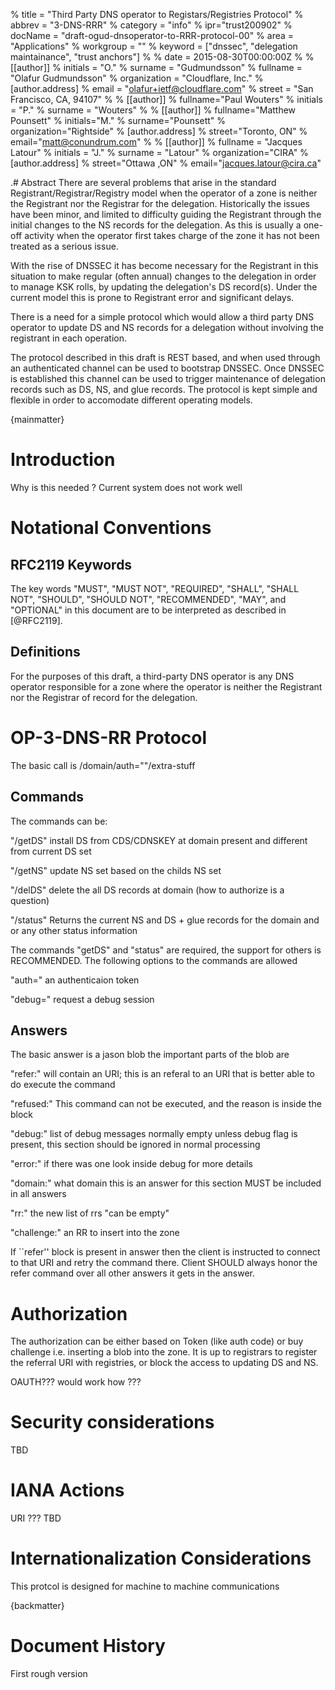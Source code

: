 % title = "Third Party DNS operator to Registars/Registries Protocol" 
% abbrev = "3-DNS-RRR" 
% category = "info"
% ipr="trust200902"
% docName = "draft-ogud-dnsoperator-to-RRR-protocol-00"
% area = "Applications" 
% workgroup = ""
% keyword = ["dnssec", "delegation maintainance", "trust anchors"]
%
% date = 2015-08-30T00:00:00Z
%
% [[author]]
% initials = "O."
% surname = "Gudmundsson"
% fullname = "Olafur Gudmundsson"
% organization = "Cloudflare, Inc."
%  [author.address] 
%  email = "olafur+ietf@cloudflare.com"
%  street = "San Francisco, CA, 94107"
%
% [[author]]
% fullname="Paul Wouters" 
% initials = "P."
% surname = "Wouters"
%
% [[author]]
% fullname="Matthew Pounsett" 
% initials="M."
% surname="Pounsett"
% organization="Rightside"
%   [author.address] 
%   street="Toronto, ON"
%   email="matt@conundrum.com"
%
% [[author]]
% fullname = "Jacques Latour" 
% initials = "J."
% surname = "Latour"
% organization="CIRA"
%   [author.address] 
%   street="Ottawa ,ON" 
%   email="jacques.latour@cira.ca"

.# Abstract
There are several problems that arise in the standard
Registrant/Registrar/Registry model when the operator of a zone is
neither the Registrant nor the Registrar for the delegation.  Historically
the issues have been minor, and limited to difficulty guiding the
Registrant through the initial changes to the NS records for the
delegation.  As this is usually a one-off activity when the operator first
takes charge of the zone it has not been treated as a serious issue.

With the rise of DNSSEC it has become necessary for the Registrant in this
situation to make regular (often annual) changes to the delegation in
order to manage KSK rolls, by updating the delegation's DS record(s).
Under the current model this is prone to Registrant error and significant
delays.

There is a need for a simple protocol which would allow a third party DNS
operator to update DS and NS records for a delegation without involving
the registrant in each operation.

The protocol described in this draft is REST based, and when used through
an authenticated channel can be used to bootstrap DNSSEC.  Once DNSSEC is
established this channel can be used to trigger maintenance of delegation
records such as DS, NS, and glue records.   The protocol is kept simple
and flexible in order to accomodate different operating models.

{mainmatter}

# Introduction
Why is this needed ? Current system does not work well

# Notational Conventions

## RFC2119 Keywords
The key words "MUST", "MUST NOT", "REQUIRED", "SHALL",
"SHALL NOT", "SHOULD", "SHOULD NOT", "RECOMMENDED", "MAY", and
"OPTIONAL" in this document are to be interpreted as described
in [@RFC2119].

    
## Definitions
For the purposes of this draft, a third-party DNS operator is any
DNS operator responsible for a zone where the operator is neither
the Registrant nor the Registrar of record for the delegation.

# OP-3-DNS-RR Protocol
The basic call is 
      <SERVER><cmd>/domain/auth=""/extra-stuff 

## Commands 
The commands can be:

  "/getDS"  install DS from CDS/CDNSKEY at domain present and different from current DS set

  "/getNS"  update NS set based on the childs NS set 

  "/delDS"  delete the all DS records at domain (how to authorize is a question)

  "/status"  Returns the current NS and DS + glue records for the domain and or any other status information

The commands "getDS" and "status" are required, the support for others is
RECOMMENDED. The following options to the commands are allowed

   "auth="   an authenticaion token

   "debug="  request a debug session
  

## Answers
The basic answer is a jason blob the important parts of the blob are 

   "refer:"  will contain an URI; this is an referal to an URI that is better able to do execute the command

   "refused:"  This command can not be executed, and the reason is inside the block

   "debug:"  list of debug messages normally empty unless debug flag is 
present, this section should be ignored in normal processing

   "error:"  if there was one look inside debug for more details

   "domain:" what domain this is an answer for this section MUST be included in all answers

   "rr:"  the new list of rrs "can be empty" 

   "challenge:" an RR to insert into the zone 

If ``refer'' block is present in answer then the client is instructed to 
connect to that URI and retry the command there. Client SHOULD
always honor the refer command over all other answers it gets in
the answer.

# Authorization

The authorization can be either based on Token (like auth code) or buy
challenge i.e. inserting a blob into the zone.  It is up to registrars
to register the referral URI with registries, or block the access to
updating DS and NS.  

OAUTH??? would work how ??? 

# Security considerations

TBD


# IANA Actions
URI ??? TBD


# Internationalization Considerations
This protcol is designed for machine to machine communications </t> 

{backmatter}

# Document History
First rough version


